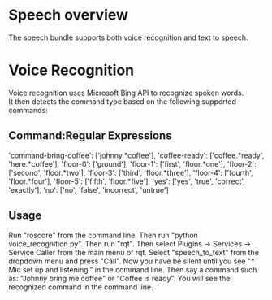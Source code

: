 # Speech overview

The speech bundle supports both voice recognition and text to speech.

# Voice Recognition

Voice recognition uses Microsoft Bing API to recognize spoken words.  
It then detects the command type based on the following supported commands:

## Command:Regular Expressions

'command-bring-coffee': ['johnny.*coffee'],
'coffee-ready': ['coffee.*ready', 'here.*coffee'],
'floor-0': ['ground'],
'floor-1': ['first', 'floor.*one'],
'floor-2': ['second', 'floor.*two'],
'floor-3': ['third', 'floor.*three'],
'floor-4': ['fourth', 'floor.*four'],
'floor-5': ['fifth', 'floor.*five'],
'yes': ['yes', 'true', 'correct', 'exactly'],
'no': ['no', 'false', 'incorrect', 'untrue']

## Usage

Run "roscore" from the command line.
Then run "python voice_recognition.py".
Then run "rqt".
Then select Plugins -> Services -> Service Caller from the main menu of rqt.
Select "speech_to_text" from the dropdown menu and press "Call".
Now you have be silent until you see "* Mic set up and listening." in the command line.
Then say a command such as: "Johnny bring me coffee" or "Coffee is ready".
You will see the recognized command in the command line.

